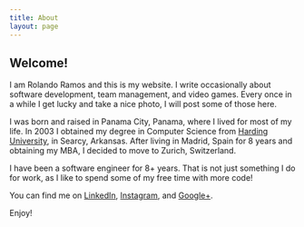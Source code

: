 ```yaml
---
title: About
layout: page
---
```

<h2 class="article-title">Welcome!</h2>

<p>I am Rolando Ramos and this is my website. I write occasionally about software development, team management, and video games. Every once in a while I get lucky and take a nice photo, I will post some of those here.</p>

<p>I was born and raised in Panama City, Panama, where I lived for most of my life. In 2003 I obtained my degree in Computer Science from <a title="Computer Science Honor Grads" href="https://www.harding.edu/comp/awards_honorgrads" target="_blank">Harding University</a>, in Searcy, Arkansas. After living in Madrid, Spain for 8 years and obtaining my MBA, I decided to move to Zurich, Switzerland.</p>

<p>I have been a software engineer for 8+ years. That is not just something I do for work, as I like to spend some of my free time with more code!</p>

<p>You can find me on <a href="http://ch.linkedin.com/in/rolandoramosrestrepo">LinkedIn</a>, <a href="http://instagram.com/rolspace">Instagram</a>, and <a href="https://plus.google.com/u/0/+RolandoRamosRestrepo/about">Google+</a>.</p>

<p>Enjoy!</p>